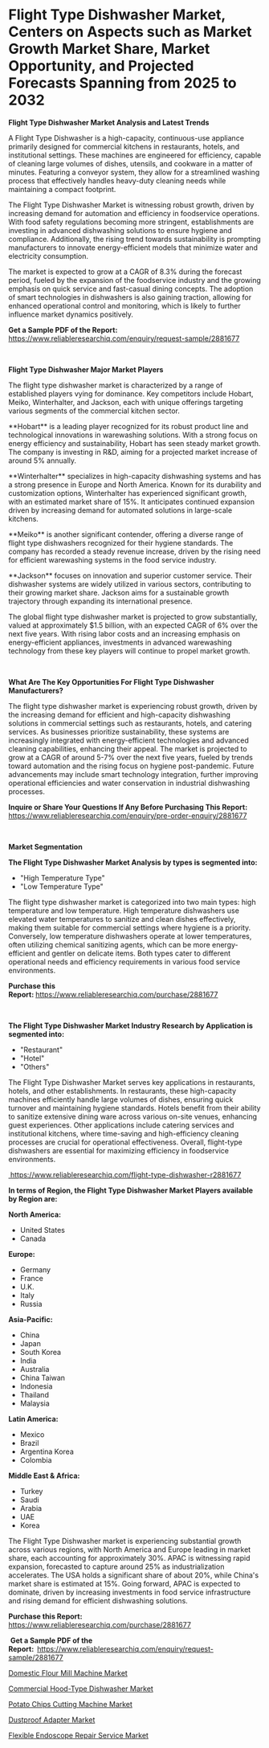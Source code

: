 <p><h1>Flight Type Dishwasher Market, Centers on Aspects such as Market Growth Market Share, Market Opportunity, and Projected Forecasts Spanning from 2025 to 2032</h1></p><p><strong>Flight Type Dishwasher Market Analysis and Latest Trends</strong></p>
<p><p>A Flight Type Dishwasher is a high-capacity, continuous-use appliance primarily designed for commercial kitchens in restaurants, hotels, and institutional settings. These machines are engineered for efficiency, capable of cleaning large volumes of dishes, utensils, and cookware in a matter of minutes. Featuring a conveyor system, they allow for a streamlined washing process that effectively handles heavy-duty cleaning needs while maintaining a compact footprint.</p><p>The Flight Type Dishwasher Market is witnessing robust growth, driven by increasing demand for automation and efficiency in foodservice operations. With food safety regulations becoming more stringent, establishments are investing in advanced dishwashing solutions to ensure hygiene and compliance. Additionally, the rising trend towards sustainability is prompting manufacturers to innovate energy-efficient models that minimize water and electricity consumption.</p><p>The market is expected to grow at a CAGR of 8.3% during the forecast period, fueled by the expansion of the foodservice industry and the growing emphasis on quick service and fast-casual dining concepts. The adoption of smart technologies in dishwashers is also gaining traction, allowing for enhanced operational control and monitoring, which is likely to further influence market dynamics positively.</p></p>
<p><strong>Get a Sample PDF of the Report:&nbsp;</strong> <a href="https://www.reliableresearchiq.com/enquiry/request-sample/2881677?utm_campaign=1123&utm_medium=2&utm_source=Github&utm_content=ia&utm_term=12032025&utm_id=flight-type-dishwasher">https://www.reliableresearchiq.com/enquiry/request-sample/2881677</a></p>
<p>&nbsp;</p>
<p><strong>Flight Type Dishwasher Major Market Players</strong></p>
<p><p>The flight type dishwasher market is characterized by a range of established players vying for dominance. Key competitors include Hobart, Meiko, Winterhalter, and Jackson, each with unique offerings targeting various segments of the commercial kitchen sector.</p><p>**Hobart** is a leading player recognized for its robust product line and technological innovations in warewashing solutions. With a strong focus on energy efficiency and sustainability, Hobart has seen steady market growth. The company is investing in R&D, aiming for a projected market increase of around 5% annually.</p><p>**Winterhalter** specializes in high-capacity dishwashing systems and has a strong presence in Europe and North America. Known for its durability and customization options, Winterhalter has experienced significant growth, with an estimated market share of 15%. It anticipates continued expansion driven by increasing demand for automated solutions in large-scale kitchens.</p><p>**Meiko** is another significant contender, offering a diverse range of flight type dishwashers recognized for their hygiene standards. The company has recorded a steady revenue increase, driven by the rising need for efficient warewashing systems in the food service industry. </p><p>**Jackson** focuses on innovation and superior customer service. Their dishwasher systems are widely utilized in various sectors, contributing to their growing market share. Jackson aims for a sustainable growth trajectory through expanding its international presence.</p><p>The global flight type dishwasher market is projected to grow substantially, valued at approximately $1.5 billion, with an expected CAGR of 6% over the next five years. With rising labor costs and an increasing emphasis on energy-efficient appliances, investments in advanced warewashing technology from these key players will continue to propel market growth.</p></p>
<p>&nbsp;</p>
<p><strong>What Are The Key Opportunities For Flight Type Dishwasher Manufacturers?</strong></p>
<p><p>The flight type dishwasher market is experiencing robust growth, driven by the increasing demand for efficient and high-capacity dishwashing solutions in commercial settings such as restaurants, hotels, and catering services. As businesses prioritize sustainability, these systems are increasingly integrated with energy-efficient technologies and advanced cleaning capabilities, enhancing their appeal. The market is projected to grow at a CAGR of around 5-7% over the next five years, fueled by trends toward automation and the rising focus on hygiene post-pandemic. Future advancements may include smart technology integration, further improving operational efficiencies and water conservation in industrial dishwashing processes.</p></p>
<p><strong>Inquire or Share Your Questions If Any Before Purchasing This Report:</strong> <a href="https://www.reliableresearchiq.com/enquiry/pre-order-enquiry/2881677?utm_campaign=1123&utm_medium=2&utm_source=Github&utm_content=ia&utm_term=12032025&utm_id=flight-type-dishwasher">https://www.reliableresearchiq.com/enquiry/pre-order-enquiry/2881677</a></p>
<p>&nbsp;</p>
<p><strong>Market Segmentation</strong></p>
<p><strong>The Flight Type Dishwasher Market Analysis by types is segmented into:</strong></p>
<p><ul><li>"High Temperature Type"</li><li>"Low Temperature Type"</li></ul></p>
<p><p>The flight type dishwasher market is categorized into two main types: high temperature and low temperature. High temperature dishwashers use elevated water temperatures to sanitize and clean dishes effectively, making them suitable for commercial settings where hygiene is a priority. Conversely, low temperature dishwashers operate at lower temperatures, often utilizing chemical sanitizing agents, which can be more energy-efficient and gentler on delicate items. Both types cater to different operational needs and efficiency requirements in various food service environments.</p></p>
<p><strong>Purchase this Report:&nbsp;</strong><a href="https://www.reliableresearchiq.com/purchase/2881677?utm_campaign=1123&utm_medium=2&utm_source=Github&utm_content=ia&utm_term=12032025&utm_id=flight-type-dishwasher">https://www.reliableresearchiq.com/purchase/2881677</a></p>
<p>&nbsp;</p>
<p><strong>The Flight Type Dishwasher Market Industry Research by Application is segmented into:</strong></p>
<p><ul><li>"Restaurant"</li><li>"Hotel"</li><li>"Others"</li></ul></p>
<p><p>The Flight Type Dishwasher Market serves key applications in restaurants, hotels, and other establishments. In restaurants, these high-capacity machines efficiently handle large volumes of dishes, ensuring quick turnover and maintaining hygiene standards. Hotels benefit from their ability to sanitize extensive dining ware across various on-site venues, enhancing guest experiences. Other applications include catering services and institutional kitchens, where time-saving and high-efficiency cleaning processes are crucial for operational effectiveness. Overall, flight-type dishwashers are essential for maximizing efficiency in foodservice environments.</p></p>
<p><a href="https://www.reliableresearchiq.com/flight-type-dishwasher-r2881677?utm_campaign=1123&utm_medium=2&utm_source=Github&utm_content=ia&utm_term=12032025&utm_id=flight-type-dishwasher">&nbsp;https://www.reliableresearchiq.com/flight-type-dishwasher-r2881677</a></p>
<p><strong>In terms of Region, the Flight Type Dishwasher Market Players available by Region are:</strong></p>
<p>
    <p> <strong> North America: </strong>
        <ul>
            <li>United States</li>
            <li>Canada</li>
        </ul>
        </p> 
    <p> <strong> Europe: </strong>
        <ul>
            <li>Germany</li>
            <li>France</li>
            <li>U.K.</li>
            <li>Italy</li>
            <li>Russia</li>
        </ul>
        </p> 
    <p> <strong> Asia-Pacific: </strong>
        <ul>
            <li>China</li>
            <li>Japan</li>
            <li>South Korea</li>
            <li>India</li>
            <li>Australia</li>
            <li>China Taiwan</li>
            <li>Indonesia</li>
            <li>Thailand</li>
            <li>Malaysia</li>
        </ul>
        </p> 
    <p> <strong> Latin America: </strong>
        <ul>
            <li>Mexico</li>
            <li>Brazil</li>
            <li>Argentina Korea</li>
            <li>Colombia</li>
        </ul>
        </p> 
    <p> <strong> Middle East & Africa: </strong>
        <ul>
            <li>Turkey</li>
            <li>Saudi</li>
            <li>Arabia</li>
            <li>UAE</li>
            <li>Korea</li>
        </ul>
    </p>
    </p>
<p><p>The Flight Type Dishwasher market is experiencing substantial growth across various regions, with North America and Europe leading in market share, each accounting for approximately 30%. APAC is witnessing rapid expansion, forecasted to capture around 25% as industrialization accelerates. The USA holds a significant share of about 20%, while China's market share is estimated at 15%. Going forward, APAC is expected to dominate, driven by increasing investments in food service infrastructure and rising demand for efficient dishwashing solutions.</p></p>
<p><strong>Purchase this Report: </strong><a href="https://www.reliableresearchiq.com/purchase/2881677?utm_campaign=1123&utm_medium=2&utm_source=Github&utm_content=ia&utm_term=12032025&utm_id=flight-type-dishwasher">https://www.reliableresearchiq.com/purchase/2881677</a></p>
<p>&nbsp;<strong>Get a Sample PDF of the Report:&nbsp;&nbsp;</strong><a href="https://www.reliableresearchiq.com/enquiry/request-sample/2881677?utm_campaign=1123&utm_medium=2&utm_source=Github&utm_content=ia&utm_term=12032025&utm_id=flight-type-dishwasher">https://www.reliableresearchiq.com/enquiry/request-sample/2881677</a></p>
<p><strong></strong></p>
<p><p><a href="https://github.com/taveyasenay/Market-Research-Report-List-1/blob/main/domestic-flour-mill-machine-market.md?utm_campaign=1123&utm_medium=2&utm_source=Github&utm_content=ia&utm_term=12032025&utm_id=flight-type-dishwasher">Domestic Flour Mill Machine Market</a></p><p><a href="https://github.com/laingragle95/Market-Research-Report-List-1/blob/main/commercial-hood-type-dishwasher-market.md?utm_campaign=1123&utm_medium=2&utm_source=Github&utm_content=ia&utm_term=12032025&utm_id=flight-type-dishwasher">Commercial Hood-Type Dishwasher Market</a></p><p><a href="https://github.com/ssaradulai/Market-Research-Report-List-1/blob/main/potato-chips-cutting-machine-market.md?utm_campaign=1123&utm_medium=2&utm_source=Github&utm_content=ia&utm_term=12032025&utm_id=flight-type-dishwasher">Potato Chips Cutting Machine Market</a></p><p><a href="https://github.com/uripeachrii/Market-Research-Report-List-1/blob/main/dustproof-adapter-market.md?utm_campaign=1123&utm_medium=2&utm_source=Github&utm_content=ia&utm_term=12032025&utm_id=flight-type-dishwasher">Dustproof Adapter Market</a></p><p><a href="https://github.com/janotjuljo/Market-Research-Report-List-1/blob/main/flexible-endoscope-repair-service-market.md?utm_campaign=1123&utm_medium=2&utm_source=Github&utm_content=ia&utm_term=12032025&utm_id=flight-type-dishwasher">Flexible Endoscope Repair Service Market</a></p></p>